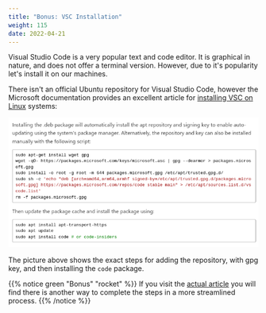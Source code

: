 ```yaml
---
title: "Bonus: VSC Installation"
weight: 115
date: 2022-04-21
---
```


Visual Studio Code is a very popular text and code editor. It is graphical in nature, and does not offer a terminal version. However, due to it's popularity let's install it on our machines.

There isn't an official Ubuntu repository for Visual Studio Code, however the Microsoft documentation provides an excellent article for [installing VSC on Linux](https://code.visualstudio.com/docs/setup/linux) systems:

![code installation instructions](pictures/code-installation-instructions.png?classes=border)

The picture above shows the exact steps for adding the repository, with gpg key, and then installing the `code` package.

{{% notice green "Bonus" "rocket" %}}
If you visit the [actual article](https://code.visualstudio.com/docs/setup/linux) you will find there is another way to complete the steps in a more streamlined process.
{{% /notice %}}
